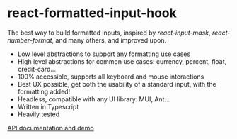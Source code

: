 # react-formatted-input-hook

The best way to build formatted inputs, 
inspired by *react-input-mask*, *react-number-format*, and many others, and improved upon. 

- Low level abstractions to support any formatting use cases
- High level abstractions for common use cases: currency, percent, float, credit-card...
- 100% accessible, supports all keyboard and mouse interactions
- Best UX possible, get both the usability of a standard input, with the formatting added!
- Headless, compatible with any UI library: MUI, Ant...
- Written in Typescript
- Heavily tested

[API documentation and demo](https://react-formatted-input-hook.netlify.app/)